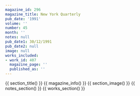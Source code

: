 ```yaml
---
magazine_id: 296
magazine_title: New York Quarterly
pub_date: '1991'
volume: ''
number: 45
month: ''
notes: null
pub_date1: 30/12/1991
pub_date2: null
image: null
works_included:
- work_id: 407
  magazine_page: ''
  published_as: ''
---
```


{{ section_title() }}
{{ magazine_info() }}
{{ section_image() }}
{{ notes_section() }}
{{ works_section() }}
